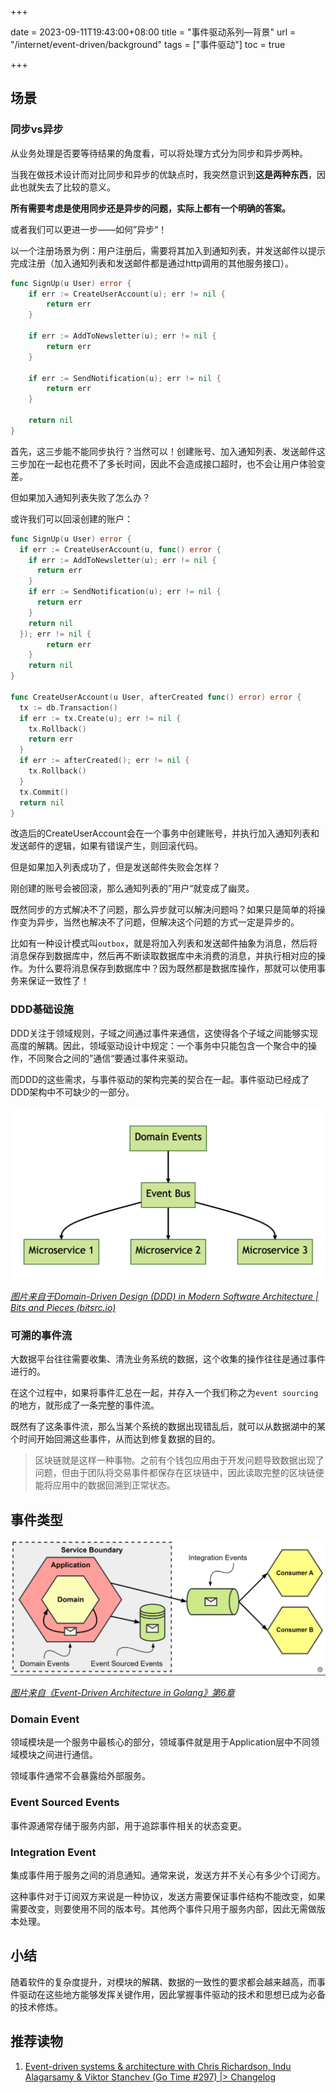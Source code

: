 +++

date = 2023-09-11T19:43:00+08:00
title = "事件驱动系列—背景"
url = "/internet/event-driven/background"
tags = ["事件驱动"]
toc = true

+++

## 场景

### 同步vs异步

从业务处理是否要等待结果的角度看，可以将处理方式分为同步和异步两种。

当我在做技术设计而对比同步和异步的优缺点时，我突然意识到**这是两种东西**，因此也就失去了比较的意义。

**所有需要考虑是使用同步还是异步的问题，实际上都有一个明确的答案。**

或者我们可以更进一步——如何”异步“！

以一个注册场景为例：用户注册后，需要将其加入到通知列表，并发送邮件以提示完成注册（加入通知列表和发送邮件都是通过http调用的其他服务接口）。

```go
func SignUp(u User) error {
	if err := CreateUserAccount(u); err != nil {
		return err
	}

	if err := AddToNewsletter(u); err != nil {
		return err
	}

	if err := SendNotification(u); err != nil {
		return err
	}

	return nil
}
```

首先，这三步能不能同步执行？当然可以！创建账号、加入通知列表、发送邮件这三步加在一起也花费不了多长时间，因此不会造成接口超时，也不会让用户体验变差。

但如果加入通知列表失败了怎么办？

或许我们可以回滚创建的账户：

```go
func SignUp(u User) error {
  if err := CreateUserAccount(u, func() error {
    if err := AddToNewsletter(u); err != nil {
      return err
    }
    if err := SendNotification(u); err != nil {
      return err
    }
    return nil
  }); err != nil {
		return err
	}
	return nil
}

func CreateUserAccount(u User, afterCreated func() error) error {
  tx := db.Transaction()
  if err := tx.Create(u); err != nil {
    tx.Rollback()
    return err
  }
  if err := afterCreated(); err != nil {
    tx.Rollback()
  }
  tx.Commit()
  return nil
}
```

改造后的CreateUserAccount会在一个事务中创建账号，并执行加入通知列表和发送邮件的逻辑，如果有错误产生，则回滚代码。

但是如果加入列表成功了，但是发送邮件失败会怎样？

刚创建的账号会被回滚，那么通知列表的”用户“就变成了幽灵。

既然同步的方式解决不了问题，那么异步就可以解决问题吗？如果只是简单的将操作变为异步，当然也解决不了问题，但解决这个问题的方式一定是异步的。

比如有一种设计模式叫`outbox`，就是将加入列表和发送邮件抽象为消息，然后将消息保存到数据库中，然后再不断读取数据库中未消费的消息，并执行相对应的操作。为什么要将消息保存到数据库中？因为既然都是数据库操作，那就可以使用事务来保证一致性了！

### DDD基础设施

DDD关注于领域规则，子域之间通过事件来通信，这使得各个子域之间能够实现高度的解耦。因此，领域驱动设计中规定：一个事务中只能包含一个聚合中的操作，不同聚合之间的”通信“要通过事件来驱动。

而DDD的这些需求，与事件驱动的架构完美的契合在一起。事件驱动已经成了DDD架构中不可缺少的一部分。

![](https://raw.githubusercontent.com/stong1994/images/master/picgo/202309262117476.png)

_[图片来自于Domain-Driven Design (DDD) in Modern Software Architecture | Bits and Pieces (bitsrc.io)](https://blog.bitsrc.io/demystifying-domain-driven-design-ddd-in-modern-software-architecture-b57e27c210f7)_

### 可溯的事件流

大数据平台往往需要收集、清洗业务系统的数据，这个收集的操作往往是通过事件进行的。

在这个过程中，如果将事件汇总在一起，并存入一个我们称之为`event sourcing`的地方，就形成了一条完整的事件流。

既然有了这条事件流，那么当某个系统的数据出现错乱后，就可以从数据湖中的某个时间开始回溯这些事件，从而达到修复数据的目的。

> 区块链就是这样一种事物。之前有个钱包应用由于开发问题导致数据出现了问题，但由于团队将交易事件都保存在区块链中，因此读取完整的区块链便能将应用中的数据回溯到正常状态。

## 事件类型

![](https://raw.githubusercontent.com/stong1994/images/master/picgo/202310142123667.png)

_[图片来自《Event-Driven Architecture in Golang》第6章]()_

### Domain Event

领域模块是一个服务中最核心的部分，领域事件就是用于Application层中不同领域模块之间进行通信。

领域事件通常不会暴露给外部服务。

### Event Sourced Events

事件源通常存储于服务内部，用于追踪事件相关的状态变更。

### Integration Event

集成事件用于服务之间的消息通知。通常来说，发送方并不关心有多少个订阅方。

这种事件对于订阅双方来说是一种协议，发送方需要保证事件结构不能改变，如果需要改变，则要使用不同的版本号。其他两个事件只用于服务内部，因此无需做版本处理。

## 小结

随着软件的复杂度提升，对模块的解耦、数据的一致性的要求都会越来越高，而事件驱动在这些地方能够发挥关键作用，因此掌握事件驱动的技术和思想已成为必备的技术修炼。

## 推荐读物

1. [Event-driven systems & architecture with Chris Richardson, Indu Alagarsamy & Viktor Stanchev (Go Time #297) |> Changelog](https://changelog.com/gotime/297)
